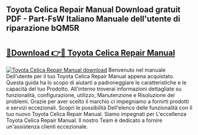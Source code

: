## Toyota Celica Repair Manual Download gratuit PDF - Part-FsW Italiano Manuale dell'utente di riparazione bQM5R

# <h2><a href="http://dfble2.blite.top/?on=Toyota+Celica+Repair+Manual">🔗Download 👉🔴 Toyota Celica Repair Manual</a></h2>

[![Toyota Celica Repair Manual download](https://i.imgur.com/lujVjoI.png)](http://dfble2.blite.top/?on=Toyota+Celica+Repair+Manual)
Benvenuto nel manuale Dell'utente per il tuo Toyota Celica Repair Manual appena acquistato. Questa guida ha lo scopo di aiutarti a padroneggiare le caratteristiche e le capacità del tuo Prodotto. All'interno troverai informazioni dettagliate su funzionalità, configurazione, utilizzo, Manutenzione e Risoluzione dei problemi. Grazie per aver scelto il marchio ci impegniamo a fornirti prodotti e servizi eccezionali. Scopri le possibilità Dell'elenco delle funzionalità con il tuo nuovo Toyota Celica Repair Manual. Siamo impegnati per L'eccellenza Toyota Celica Repair Manual. Il nostro Team è dedicato a fornire un'assistenza clienti eccezionale.
